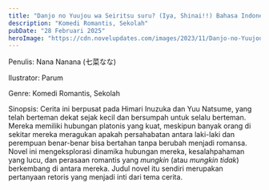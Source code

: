 ```yaml
---
title: "Danjo no Yuujou wa Seiritsu suru? (Iya, Shinai!!) Bahasa Indonesia"
description: "Komedi Romantis, Sekolah"
pubDate: "28 Februari 2025"
heroImage: "https://cdn.novelupdates.com/images/2023/11/Danjo-no-Yuujou-wa-Seiritsu-suru-Iya-Shinai.jpg"
---
```


Penulis: Nana Nanana (七菜なな)

Ilustrator: Parum

Genre: Komedi Romantis, Sekolah

Sinopsis: Cerita ini berpusat pada Himari Inuzuka dan Yuu Natsume, yang telah berteman dekat sejak kecil dan bersumpah untuk selalu berteman. Mereka memiliki hubungan platonis yang kuat, meskipun banyak orang di sekitar mereka meragukan apakah persahabatan antara laki-laki dan perempuan benar-benar bisa bertahan tanpa berubah menjadi romansa. Novel ini mengeksplorasi dinamika hubungan mereka, kesalahpahaman yang lucu, dan perasaan romantis yang *mungkin* (atau *mungkin tidak*) berkembang di antara mereka. Judul novel itu sendiri merupakan pertanyaan retoris yang menjadi inti dari tema cerita.

